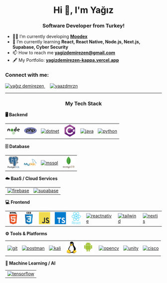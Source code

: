 <h1 align="center">Hi 👋, I'm Yağız</h1>
<h3 align="center">Software Developer from Turkey!</h3>

- 👨‍💻 I’m currently developing <a href="https://github.com/YagizDemirezen/Moodex">**Moodex**</a>
- 🌱 I’m currently learning **React, React Native, Node.js, Next.js, Supabase, Cyber Security**
- 📫 How to reach me **yagizdemirezen@gmail.com**
- 🖋️ My Portfolio: <a href="https://yagizdemirezen-kappa.vercel.app/">**yagizdemirezen-kappa.vercel.app**</a>

<h3 align="left">Connect with me:</h3>
<p>
  <a href="https://linkedin.com/in/yağız demirezen" target="_blank">
    <img src="https://raw.githubusercontent.com/rahuldkjain/github-profile-readme-generator/master/src/images/icons/Social/linked-in-alt.svg" alt="yağız demirezen" height="30" width="40" />
  </a>
  &nbsp;&nbsp;&nbsp;
  <a href="https://instagram.com/yaazdmrzn" target="_blank">
    <img src="https://raw.githubusercontent.com/rahuldkjain/github-profile-readme-generator/master/src/images/icons/Social/instagram.svg" alt="yaazdmrzn" height="30" width="40" />
  </a>
</p>

---

<h3 align="center">My Tech Stack</h3>

**🖥️ Backend**  
<table>
<tr>
  <td><a href="https://nodejs.org" target="_blank"><img src="https://raw.githubusercontent.com/devicons/devicon/master/icons/nodejs/nodejs-original-wordmark.svg" alt="nodejs" width="40" height="40"/></a></td>
  <td><a href="https://www.php.net" target="_blank"><img src="https://raw.githubusercontent.com/devicons/devicon/master/icons/php/php-original.svg" alt="php" width="40" height="40"/></a></td>
  <td><a href="https://dotnet.microsoft.com/" target="_blank"><img src="https://www.vectorlogo.zone/logos/dotnet/dotnet-tile.svg" alt="dotnet" width="40" height="40"/></a></td>
  <td><a href="https://docs.microsoft.com/en-us/dotnet/csharp/" target="_blank"><img src="https://raw.githubusercontent.com/devicons/devicon/master/icons/csharp/csharp-original.svg" alt="csharp" width="40" height="40"/></a></td>
  <td><a href="https://www.java.com" target="_blank"><img src="https://www.vectorlogo.zone/logos/java/java-icon.svg" alt="java" width="40" height="40"/></a></td>
  <td><a href="https://www.python.org/" target="_blank"><img src="https://www.vectorlogo.zone/logos/python/python-icon.svg" alt="python" width="40" height="40"/></a></td>
</tr>
</table>

**🗄️ Database**  
<table>
<tr>
  <td><a href="https://www.postgresql.org" target="_blank"><img src="https://raw.githubusercontent.com/devicons/devicon/master/icons/postgresql/postgresql-original-wordmark.svg" alt="postgresql" width="40" height="40"/></a></td>
  <td><a href="https://www.mysql.com/" target="_blank"><img src="https://raw.githubusercontent.com/devicons/devicon/master/icons/mysql/mysql-original-wordmark.svg" alt="mysql" width="40" height="40"/></a></td>
  <td><a href="https://www.microsoft.com/en-us/sql-server" target="_blank"><img src="https://www.svgrepo.com/show/303229/microsoft-sql-server-logo.svg" alt="mssql" width="40" height="40"/></a></td>
  <td><a href="https://www.mongodb.com/" target="_blank"><img src="https://raw.githubusercontent.com/devicons/devicon/master/icons/mongodb/mongodb-original-wordmark.svg" alt="mongodb" width="40" height="40"/></a></td>
</tr>
</table>

**☁️ BaaS / Cloud Services**  
<table>
<tr>
  <td><a href="https://firebase.google.com/" target="_blank"><img src="https://www.vectorlogo.zone/logos/firebase/firebase-icon.svg" alt="firebase" width="40" height="40"/></a></td>
  <td><a href="https://supabase.com/" target="_blank"><img src="https://www.vectorlogo.zone/logos/supabase/supabase-icon.svg" alt="supabase" width="40" height="40"/></a></td>
</tr>
</table>

**💻 Frontend**  
<table>
<tr>
  <td><a href="https://www.w3.org/html/" target="_blank"><img src="https://raw.githubusercontent.com/devicons/devicon/master/icons/html5/html5-original-wordmark.svg" alt="html5" width="40" height="40"/></a></td>
  <td><a href="https://www.w3schools.com/css/" target="_blank"><img src="https://raw.githubusercontent.com/devicons/devicon/master/icons/css3/css3-original-wordmark.svg" alt="css3" width="40" height="40"/></a></td>
  <td><a href="https://developer.mozilla.org/en-US/docs/Web/JavaScript" target="_blank"><img src="https://raw.githubusercontent.com/devicons/devicon/master/icons/javascript/javascript-original.svg" alt="javascript" width="40" height="40"/></a></td>
  <td><a href="https://www.typescriptlang.org/" target="_blank"><img src="https://raw.githubusercontent.com/devicons/devicon/master/icons/typescript/typescript-original.svg" alt="typescript" width="40" height="40"/></a></td>
  <td><a href="https://reactjs.org/" target="_blank"><img src="https://raw.githubusercontent.com/devicons/devicon/master/icons/react/react-original-wordmark.svg" alt="react" width="40" height="40"/></a></td>
  <td><a href="https://reactnative.dev/" target="_blank"><img src="https://reactnative.dev/img/header_logo.svg" alt="reactnative" width="40" height="40"/></a></td>
  <td><a href="https://tailwindcss.com/" target="_blank"><img src="https://www.vectorlogo.zone/logos/tailwindcss/tailwindcss-icon.svg" alt="tailwind" width="40" height="40"/></a></td>
  <td><a href="https://nextjs.org/" target="_blank"><img src="https://www.vectorlogo.zone/logos/nextjs/nextjs-icon.svg" alt="nextjs" width="40" height="40"/></a></td>
</tr>
</table>

**⚙️ Tools & Platforms**  
<table>
<tr>
  <td><a href="https://git-scm.com/" target="_blank"><img src="https://www.vectorlogo.zone/logos/git-scm/git-scm-icon.svg" alt="git" width="40" height="40"/></a></td>
  <td><a href="https://postman.com" target="_blank"><img src="https://www.vectorlogo.zone/logos/getpostman/getpostman-icon.svg" alt="postman" width="40" height="40"/></a></td>
  <td><a href="https://www.kali.org/" target="_blank"><img src="https://upload.wikimedia.org/wikipedia/commons/thumb/2/2b/Kali-dragon-icon.svg/768px-Kali-dragon-icon.svg.png" alt="kali" width="40" height="40"/></a></td>
  <td><a href="https://www.linux.org/" target="_blank"><img src="https://raw.githubusercontent.com/devicons/devicon/master/icons/linux/linux-original.svg" alt="linux" width="40" height="40"/></a></td>
  <td><a href="https://developer.android.com" target="_blank"><img src="https://raw.githubusercontent.com/devicons/devicon/master/icons/android/android-original-wordmark.svg" alt="android" width="40" height="40"/></a></td>
  <td><a href="https://opencv.org/" target="_blank"><img src="https://www.vectorlogo.zone/logos/opencv/opencv-icon.svg" alt="opencv" width="40" height="40"/></a></td>
  <td><a href="https://unity.com/" target="_blank"><img src="https://www.vectorlogo.zone/logos/unity3d/unity3d-icon.svg" alt="unity" width="40" height="40"/></a></td>
  <td><a href="https://www.cisco.com/c/en/us/products/packet-tracer/" target="_blank"><img src="https://www.vectorlogo.zone/logos/cisco/cisco-ar21.svg" alt="cisco" width="40" height="40"/></a></td>
</tr>
</table>

**🧠 Machine Learning / AI**  
<table>
<tr>
  <td><a href="https://www.tensorflow.org" target="_blank"><img src="https://www.vectorlogo.zone/logos/tensorflow/tensorflow-icon.svg" alt="tensorflow" width="40" height="40"/></a></td>
</tr>
</table>
